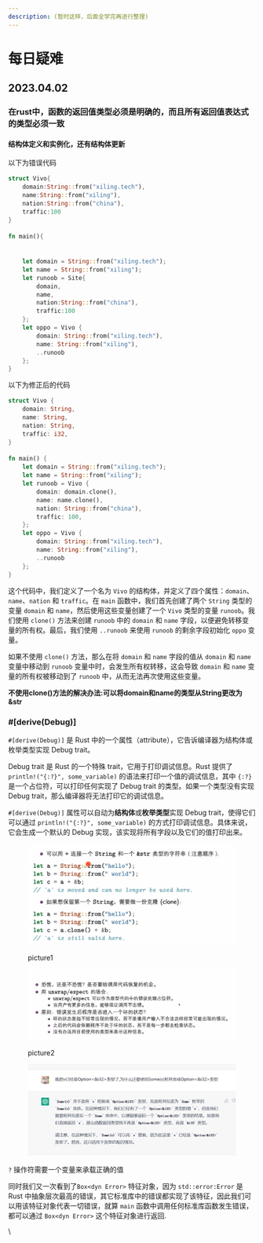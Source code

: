 ```yaml
---
description: (暂时这样，后面全学完再进行整理)
---
```


# 每日疑难

## 2023.04.02



### 在rust中，函数的返回值类型必须是明确的，而且所有返回值表达式的类型必须一致

#### 结构体定义和实例化，还有结构体更新

以下为错误代码

```rust
struct Vivo{
    domain:String::from("xiling.tech"),
    name:String::from("xiling"),
    nation:String::from("china"),
    traffic:100
}

fn main(){


    let domain = String::from("xiling.tech");
    let name = String::from("xiling");
    let runoob = Site{
        domain,
        name,
        nation:String::from("china"),
        traffic:100
    };
    let oppo = Vivo {
        domain: String::from("xiling.tech"),
        name: String::from("xiling"),
        ..runoob
    };
}
```

以下为修正后的代码

```rust
struct Vivo {
    domain: String,
    name: String,
    nation: String,
    traffic: i32,
}

fn main() {
    let domain = String::from("xiling.tech");
    let name = String::from("xiling");
    let runoob = Vivo {
        domain: domain.clone(),
        name: name.clone(),
        nation: String::from("china"),
        traffic: 100,
    };
    let oppo = Vivo {
        domain: String::from("xiling.tech"),
        name: String::from("xiling"),
        ..runoob
    };
}
```

这个代码中，我们定义了一个名为 `Vivo` 的结构体，并定义了四个属性：`domain`、`name`、`nation` 和 `traffic`。在 `main` 函数中，我们首先创建了两个 `String` 类型的变量 `domain` 和 `name`，然后使用这些变量创建了一个 `Vivo` 类型的变量 `runoob`。我们使用 `clone()` 方法来创建 `runoob` 中的 `domain` 和 `name` 字段，以便避免转移变量的所有权。最后，我们使用 `..runoob` 来使用 `runoob` 的剩余字段初始化 `oppo` 变量。

如果不使用 `clone()` 方法，那么在将 `domain` 和 `name` 字段的值从 `domain` 和 `name` 变量中移动到 `runoob` 变量中时，会发生所有权转移，这会导致 `domain` 和 `name` 变量的所有权被移动到了 `runoob` 中，从而无法再次使用这些变量。

**不使用clone()方法的解决办法:可以将domain和name的类型从String更改为\&str**



### **#\[derive(Debug)]**

`#[derive(Debug)]` 是 Rust 中的一个属性（attribute），它告诉编译器为结构体或枚举类型实现 Debug trait。

Debug trait 是 Rust 的一个特殊 trait，它用于打印调试信息。Rust 提供了 `println!("{:?}", some_variable)` 的语法来打印一个值的调试信息，其中 `{:?}` 是一个占位符，可以打印任何实现了 Debug trait 的类型。如果一个类型没有实现 Debug trait，那么编译器将无法打印它的调试信息。

`#[derive(Debug)]` 属性可以自动为**结构体**或**枚举类型**实现 Debug trait，使得它们可以通过 `println!("{:?}", some_variable)` 的方式打印调试信息。具体来说，它会生成一个默认的 Debug 实现，该实现将所有字段以及它们的值打印出来。

<figure><img src=".gitbook/assets/image.png" alt=""><figcaption><p>picture1</p></figcaption></figure>

<figure><img src=".gitbook/assets/image (1).png" alt=""><figcaption><p>picture2</p></figcaption></figure>

<figure><img src=".gitbook/assets/image (2).png" alt=""><figcaption></figcaption></figure>

`?` 操作符需要一个变量来承载正确的值

同时我们又一次看到了`Box<dyn Error>` 特征对象，因为 `std::error:Error` 是 Rust 中抽象层次最高的错误，其它标准库中的错误都实现了该特征，因此我们可以用该特征对象代表一切错误，就算 `main` 函数中调用任何标准库函数发生错误，都可以通过 `Box<dyn Error>` 这个特征对象进行返回.

\
